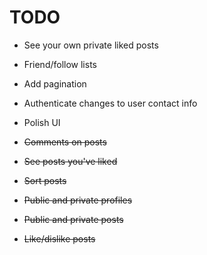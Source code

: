 # TODO

* See your own private liked posts

* Friend/follow lists

* Add pagination

* Authenticate changes to user contact info

* Polish UI

* ~~Comments on posts~~

* ~~See posts you've liked~~

* ~~Sort posts~~

* ~~Public and private profiles~~

* ~~Public and private posts~~

* ~~Like/dislike posts~~
